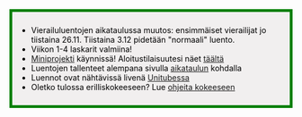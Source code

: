 <div style="color:black; border-style: solid; border-width: thick; border-color: green; padding: 10px; margin-bottom: 15px; padding: 10px; background-color: #F1EFEF;">

  <ul>
    <li>
      Vierailuluentojen aikataulussa muutos: ensimmäiset vierailijat jo tiistaina 26.11. Tiistaina 3.12 pidetään "normaali" luento.
    </li>
    <li>
      Viikon 1-4 laskarit valmiina!
    </li>
    <li>
      <a href="/miniprojekti">Miniprojekti</a> käynnissä! Aloitustilaisuutesi näet <a href="/ryhmajako">täältä</a>
    </li>
    <li>
      Luentojen tallenteet alempana sivulla <a href="/#aikataulu">aikataulun</a> kohdalla
    </li>
    <li>
    Luennot ovat nähtävissä livenä <a href='https://video.helsinki.fi/unitube/live-stream.html?room=l10'>Unitubessa</a>
    </li>
    <li>
      Oletko tulossa erilliskokeeseen? Lue <a href='/ohje_kokeeseen'>ohjeita kokeeseen</a>
    </li>
  </ul>

</div>